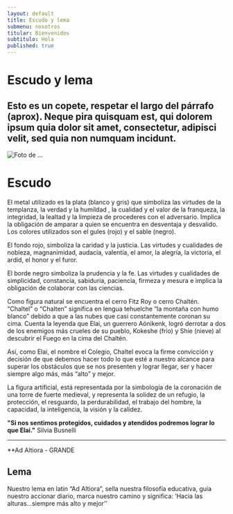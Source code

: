 ```yaml
---
layout: default
title: Escudo y lema
submenu: nosotros
titular: Bienvenidos
subtitulo: Hola
published: true
---
```


# Escudo y lema
 
## Esto es un copete, respetar el largo del párrafo (aprox). Neque pira quisquam est, qui dolorem ipsum quia dolor sit amet, consectetur, adipisci velit, sed quia non numquam incidunt.
  
![Foto de ...](http://placeimg.com/720/300/people)

# Escudo
El metal utilizado es la plata (blanco y gris) que simboliza las virtudes de la templanza, la verdad y la humildad , la cualidad y el valor de la franqueza, la integridad, la lealtad y la limpieza de procederes con el adversario. Implica la obligación de amparar a quien se encuentra en desventaja y desvalido.
Los colores utilizados son el gules (rojo) y el sable (negro). 

El fondo rojo, simboliza la caridad y la justicia. Las virtudes y cualidades de nobleza, magnanimidad, audacia, valentía, el amor, la alegría, la victoria, el ardid, el honor y el furor.

El borde negro simboliza  la prudencia y la fe.  Las virtudes y cualidades de simplicidad, constancia, sabiduría, paciencia, firmeza y mesura e implica la obligación de colaborar con las ciencias.

Como figura natural se encuentra  el cerro Fitz Roy o cerro Chaltén.  “Chaltel” o “Chalten” significa en lengua  tehuelche  “la montaña con humo blanco” debido a que a las nubes que casi constantemente coronan su cima. Cuenta la leyenda que  Elai, un guerrero  Aónikenk,  logró derrotar a dos de los  enemigos  más crueles de su pueblo, Kokeshe (frio) y Shie (nieve) al descubrir el Fuego en la cima del Chaltén.

Así, como Elai,  el nombre el Colegio, Chaltel evoca la firme convicción y decisión de que debemos hacer todo lo que esté a nuestro alcance para superar los obstáculos que se nos presenten y lograr llegar, ser y hacer siempre algo más, más “alto” y mejor. 

La figura artificial, está representada por la simbología de la coronación de una torre de  fuerte medieval, y representa la solidez de un refugio, la protección, el resguardo, la perdurabilidad, el trabajo del hombre, la capacidad, la inteligencia, la visión y la calidez. 

**"Si nos sentimos protegidos, cuidados y atendidos podremos lograr lo que Elai."** Silvia Busnelli

---

**Ad Altiora - GRANDE

## Lema
Nuestro lema en latin “Ad Altiora”, sella nuestra filosofía educativa, guía nuestro accionar diario, marca nuestro camino y significa: ’Hacia las alturas…siempre más alto y mejor’’ 

